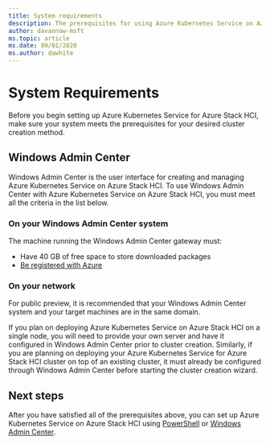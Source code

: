 ```yaml
---
title: System requirements
description: The prerequisites for using Azure Kubernetes Service on Azure Stack HCI.
author: davannaw-msft
ms.topic: article
ms.date: 09/01/2020
ms.author: dawhite
---
```


# System Requirements

Before you begin setting up Azure Kubernetes Service for Azure Stack HCI, make sure your system meets the prerequisites for your desired cluster creation method.

## Windows Admin Center
Windows Admin Center is the user interface for creating and managing Azure Kubernetes Service on Azure Stack HCI. To use Windows Admin Center with Azure Kubernetes Service on Azure Stack HCI, you must meet all the criteria in the list below.

### On your Windows Admin Center system
The machine running the Windows Admin Center gateway must:
* Have 40 GB of free space to store downloaded packages
* [Be registered with Azure](https://docs.microsoft.com/windows-server/manage/windows-admin-center/azure/azure-integration)

### On your network
For public preview, it is recommended that your Windows Admin Center system and your target machines are in the same domain. 

If you plan on deploying Azure Kubernetes Service on Azure Stack HCI on a single node, you will need to provide your own server and have it configured in Windows Admin Center prior to cluster creation. Similarly, if you are planning on deploying your Azure Kubernetes Service for Azure Stack HCI cluster on top of an existing cluster, it must already be configured through Windows Admin Center before starting the cluster creation wizard. 

## Next steps
After you have satisfied all of the prerequisites above, you can set up Azure Kubernetes Service on Azure Stack HCI using [PowerShell](\quickstart-setup-ps) or [Windows Admin Center](\quickstart-setup-wac). 